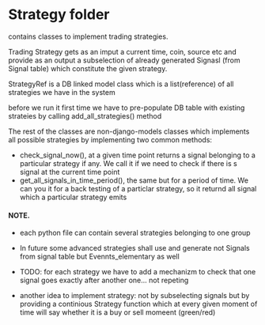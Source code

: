 # Strategy folder
contains classes to implement trading strategies.

Trading Strategy gets as an imput a current time, coin, source etc and provide as an output a subselection of already generated Signasl (from Signal table) which constitute the given strategy.

StrategyRef is a DB linked model class which is a list(reference) of
all strategies we have in the system

before we run it first time we have to pre-populate DB table with existing strateies by calling add_all_strategies() method

The rest of the classes are non-django-models classes which implements all possible strategies by implementing two common methods:

- check_signal_now(), at a given time point returns a signal belonging to a particular strategy if any. We call it if we need to check if there is s signal at the current time point
- get_all_signals_in_time_period(), the same but for a period of time. We can you it for a back testing of a particlar strategy, so it returnd all signal which a particular strategy emits





#### NOTE.
- each python file can contain several strategies belonging to one group
- In future some advanced strategies shall use and generate not Signals from signal table but Evennts_elementary as well
- TODO: for each strategy we have to add a mechanizm to check that one signal goes exactly after another one... not repeting


- another idea to implement strategy: not by subselecting signals but by providing a continious Strategy function which at every given moment of time will say whether it is a buy or sell momeent (green/red)
